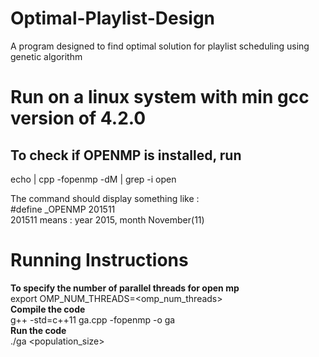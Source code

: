 # Optimal-Playlist-Design
 A program designed to find optimal solution for playlist scheduling using genetic algorithm

# Run on a linux system with min gcc version of 4.2.0
## To check if OPENMP is installed, run
echo | cpp -fopenmp -dM | grep -i open

The command should display something like : <br>
#define _OPENMP 201511 <br>
201511 means : year 2015, month November(11) 

# Running Instructions
<b> To specify the number of parallel threads for open mp </b> <br>
export OMP_NUM_THREADS=<omp_num_threads> <br>
<b> Compile the code </b> <br>
g++ -std=c++11 ga.cpp -fopenmp -o ga <br>
<b> Run the code </b> <br>
./ga <population_size> <br>
